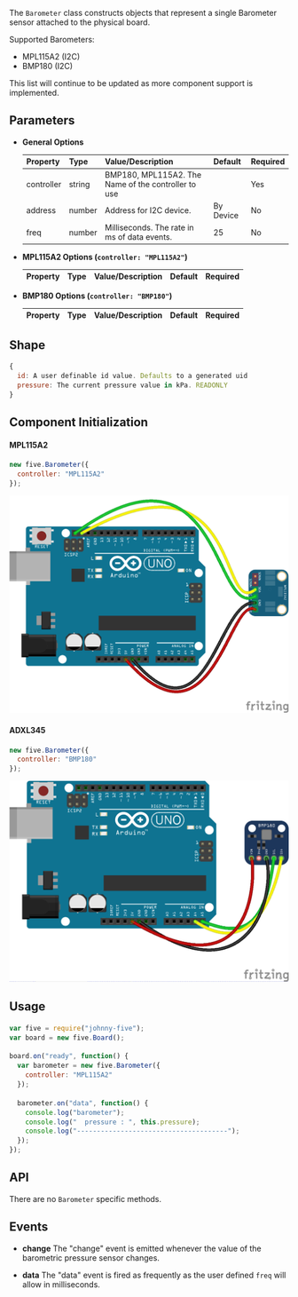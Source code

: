 The `Barometer` class constructs objects that represent a single Barometer sensor attached to the physical board.

Supported Barometers:

- MPL115A2 (I2C)
- BMP180 (I2C)

This list will continue to be updated as more component support is implemented.

## Parameters

- **General Options**

  | Property | Type   | Value/Description                       | Default  | Required |
  |---------------|--------|--------------------------------------------|-----------------------------------|----------|
  | controller    | string | BMP180, MPL115A2. The Name of the controller to use |  | Yes       |
  | address    | number | Address for I2C device. |  By Device | No       |
  | freq | number | Milliseconds. The rate in ms of data events. | 25 | No |

- **MPL115A2 Options (`controller: "MPL115A2"`)** 

  | Property | Type   | Value/Description                                           | Default | Required |
  |---------------|--------|--------------|-------------------------------------------------------|---------|
  
- **BMP180 Options (`controller: "BMP180"`)** 

  | Property | Type             | Value/Description     | Default | Required |
  |---------------|-------|------------|--------------------------------------------|---------|
  

## Shape

```js
{ 
  id: A user definable id value. Defaults to a generated uid
  pressure: The current pressure value in kPa. READONLY
}
```

## Component Initialization 


#### MPL115A2
```js
new five.Barometer({
  controller: "MPL115A2"
});
```

![BMP180](https://github.com/rwaldron/johnny-five/raw/master/docs/breadboard/multi-mpl115a2.png)

#### ADXL345
```js
new five.Barometer({
  controller: "BMP180"
});
```

![ADXL345](https://github.com/rwaldron/johnny-five/raw/master/docs/breadboard/multi-bmp180.png)


## Usage

```js
var five = require("johnny-five");
var board = new five.Board();

board.on("ready", function() {
  var barometer = new five.Barometer({
    controller: "MPL115A2"
  });

  barometer.on("data", function() {
    console.log("barometer");
    console.log("  pressure : ", this.pressure);
    console.log("--------------------------------------");
  });
});
```

## API

There are no `Barometer` specific methods.

## Events

- **change** The "change" event is emitted whenever the value of the barometric pressure sensor changes.

- **data** The "data" event is fired as frequently as the user defined `freq` will allow in milliseconds.
